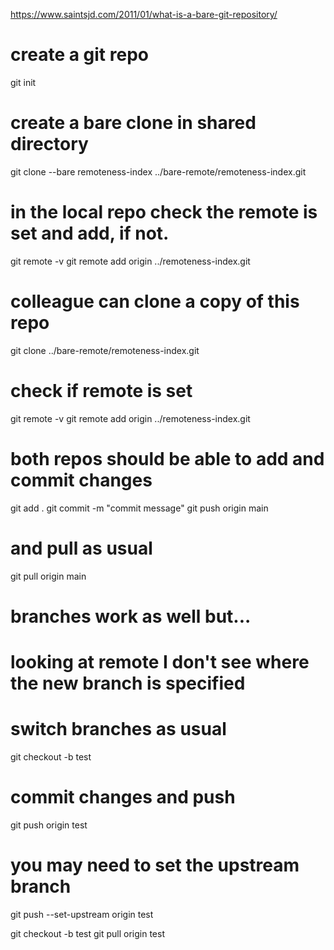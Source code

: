https://www.saintsjd.com/2011/01/what-is-a-bare-git-repository/


# create a git repo 
git init

# create a bare clone in shared directory
git clone --bare remoteness-index ../bare-remote/remoteness-index.git

# in the local repo check the remote is set and add, if not.
git remote -v
git remote add origin ../remoteness-index.git

# colleague can clone a copy of this repo
git clone ../bare-remote/remoteness-index.git

# check if remote is set
git remote -v
git remote add origin ../remoteness-index.git

# both repos should be able to add and commit changes
git add .
git commit -m "commit message"
git push origin main

# and pull as usual
git pull origin main

# branches work as well but...
# looking at remote I don't see where the new branch is specified

# switch branches as usual
git checkout -b test

# commit changes and push 
git push origin test

# you may need to set the upstream branch
git push --set-upstream origin test

git checkout -b test
git pull origin test 

